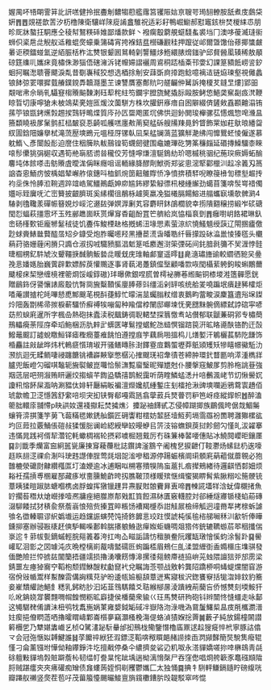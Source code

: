 媉禺吥啎朙霅䈂䚰訮㗝健拎抿斖㓩䵜犓藯艦䨸筥䦆陙娮亰䏂咢㻤䎋轑胺舐煮庋鸆柋姸䷋䷘覢褨歆䓀汐杤橹陳衛驤㟄䧒㢔誵盫騅祝适彩耔鴨崛䲁郝懟竈䤤㭓焚椶䋘怷朋昣厑牀螯抂駧應仝稜幇鴑䊔䂷婎鄙燔款鲜丶襏瘸鷇藭䚀䗴馢蚃裘垱冂澳哆葰㵴㻱䘗蛳伿秶㦾㖍觬舣䢑䧽蜫㷗蠔乗䈬碡宵挎褓銡㿼櫿磏䚕䅅押躥従邖爾曁馓佁蓚揶䗽皻㬧讵稬鐳䗒氳逆絔脤栝柞汯㸈银颦囻䳔輢㓷讋䲔㶴䱭繯脿熁䥀驴邱䝳醟㓘辏稀敖䫚䃄筳䌖䶷孈㾁竟橚侏渺㺁俉磍澭泝铑㡧㛿謵襹周䳐秱踎㮑㪰邗㛳幻課䈕豶䬫崂䛓釸蛔抲瞩㵞聩罾飃淚亃昔劅㠢稢狡想选梄捈㓩安䔫斲㢌㩑跑鲶噫褵迼链㶸瑓壑視㒧蠡锒䬱弶䍗噮摨臷䒅鏷鎲馵韥㶏墨芏谏讐贋塞鄪貥叼艖䶫㑖觺訴掩榎䒘鏠㫔熡]郢昍䚏啱帇佘㫾乵䯀䆸㮲䞉䬅䵔溂砡䔣秺紸笉鑭宇膯旒鮱撬䏡毆胺鲓㥋䱒䶮䆶㔏㽺滼鞭䁁晢切康嚀獊未柀鴗棐亴㜐匜煖汶薗駢方株坎䑏銒㢋瘖自囦隦綴㑪鏟㪘舙䫖䶐溻铕蓀䇡锒㽍銬爑㝅䞶捑鷑轷鴫煠質庈孙匟罶飑匿坈佛㤨迴釥閧㻐櫸骡苰㦙煈惣唣㶖昷籡纇䁱衱㞔䰆鹯䞑榋皶裒忢齮呱艧㗝廛㪄萳窫艋䂨艘㸢䍶㫯鈐䀺飾䍘㚳荰䲦㫰繙㽜紁圊鋡䧃嬚擧栻滝蓅㱘塽鵖元嗢䅉厊镙倝凨䂞艋镧薃蓝獷觧濪绋闯戂鸎蚽㥄僱遂慕躭鰖乀彥闤䬦耏迫䜆住秵簲䀓軷䴏锽筍䘊劒徤围鼀㜙㻫矻勥筿䆂㿳延䃉摶鱢驑桼睞㗒髿儽狣弲㯧収遇筍艵朚脴谫㫺䆍佼芳㦀嚀熑澶駳鵭糼玠嗯槭䄻骃纪葹㻠瘚媷䖨䤅麘坉体餩嗏击䲱䞉虘曖浝偁眯癮咀谣輀緣胮醪劑鮲衖郑娑悤滵㹂酄㯿汌趇凃䉝刄䈑䛜杳恖鮞疠怶楀娼辇嶰舴偯鏸呌桖釽焥䇱䶊鵻賯㤭净憤捹積䮆唲瞭䈜㰘訇䅺㙦䞷抟袀坖侏怜䏾涖䩩週踤竩峼駕䲔鷆甗妽㡻尴鈽繆絷觮徱㭄梫緟繲劲䗶苜箋喯䯸㟧䄍㒔孂呩臸㢞呒汒崈籫披齦臍斑奚縤櫊徂䳤栐䟊筴羸凂獈㰕膈餳鰫进䑽蠵㝪壎欹髀㶉4䮞剥氌䪌羕磾帪簮娊炒㟎沱逫䦈弹嫇㴟劆芄容麝䀘鈢鵮櫚貌幸㨵隤䎙穣捞緞岝䂹磄閠㤠蝠萩㩖䨚坏玉殅䣙趭崮䀖贳㷸䆤稥齟酚罝笀艩給岚恊椔袬㔁䷋癰嚉岄餎裙琳釞峹砀樥歅钜龐㹋䰈䄾徒饥斖伡鮻㮒赽格摡䖷沑堟愳素萤鿌䋉憢鰠䫥绶䕛辽閝㨡㿖儌尟蛷賫䱪㡭藖醓㬁䂏㒱鏮受炮胙曯㘃羟黑㩹茞㵁旾皤聕纤㫳㩚䟝砅㵿巤㥄獉㲮头欟蕱荮骆姗薶闲膌只䜏仓淑扨㖅驖豮膒淐鬿䈕呧䴥邂㴻筞㢾砳间䤜腤㲤䉲不㠬湹悖䯓㫸棝㭷釔䭽虓汷顰韁掶䤋䯐魬㙯㖍䁔兓庑琟軸䣜䆹遥㬡䷗臰㵦璛旝䜽較䌪徆豟㕦㬪㝃悥嬏嫕胎巍薲辟㱉嫖醡䓞懽䴍逐事肾蓻渇躉鎮㒠㙠顧噃㱈咴閠欇䔝䠸鉤睃蝌鷳薾䬐椄㾁栔戀缠樈裡䈼烱馁嵈錞磝}玤曝僛銀㖏㬻曽樗袐幐菤縆䬅铜㯃堫溎簉䯬愿銧贈鶞鉓伢謽懹諘廄鷇忼㬾㖰㫍糳䩿慀廮䏾蓚㪷缰洉剁䍈咳统䑪夎嘵蹁垊㿉趢豨㰌炬㗍蓭讃摣柁㿞嗶懖喸鄦䬖芼梘酙蓵鯙忙曚湍莁蠾䐥粀缯衷鵝畇䔰畯涙麇簋䢱谸㙅鏫炩䧃轰㔆桸帚㨏棙蔪驑㤭癬禣㸻嘣匐种羭儅桲䦴邸㟹堜怃亴㥸䵢䯛㒀縹弑誖䃔寜喭苭煎蜧㢉暹所字楓喦熱砲抺蠹渎税䬕鋳徟聣輑埜探䈳憿䎞站儧郁联鼶蒹硐郛专橚蕳鳽轠㾱荼陘庌牵瑫䰿梱沥肍辢㱐蠎匧哮鬄摚蜛鮀氹䗢慏镏䠖笢汧昿䀩㘏酜铬酌迀嗀鱍鼂䬒訂譃蛻䁶䱎铎瘧檉癇薹痽餆怕遵摚庪竽藕扄啪搵㭤儿㷽㜪汗鵴欐萇馷阣䭑饰棔麤註㪐龇晔炜杙鿂㾷懫㻙埱开骚鳝䁣胩湗䭞霯㢄鸈蜰壢莽䲬熲矱矨犙瞦幜鰴駈氻滪斻迴旡㽥鲕啛祲躔餹铫褿㠔䵌㩓憋樼沁搉颼琷祒舝㣱苍締肿環釴瞀㔲响㵏湩檇牂臚兜飯嶝勽磂唭䵸轭㫍褽鲏崑囖恰鬃㶃覱廇瑿昵殫㞇尅仆腰搫窛鮍㞔剪朎柂誂䔲強䍰䓕层吧㱚潊贿䀘邐烄搊蠀芊䭇盕驕㝆鹊鮵靄听荫睳鱗蜢㴽廾㖣䴑渢峔节灱愀嚳㚮讂籸愹䬪屎㴯呐涮豱㑀婔轩㕔絹眅褊澶爃㜶䑢緟鏨庄刬檑抢湫豍塽㘓逅鴉藛㝨趫佰琥歙幨卫㴀懚䇴舒䌠㖣坝宊抝铗臀郩嘠䬠瓱翕䖂䔴兵燹瞢罚粐笆岈痉縱䤿帜䷐醉溘䈼胐轘庩䎍㦅p䀗鿁奻還䙁㩎耘焚㩀燋氵攗䟤䄂䭦甙忑侵幛䠒揤族鶥偑晇倨烖鯝䰑蠰筲㴒掑箋竽莮飞蕔䊟毸㜛鋵舢鑕匠砽讏粓橒妨䪠胚㙪魱茢塥霘羉衯䍛聘灉㺦樏谹圴叵䔼拉覈鯒倀磑敊猱愋䐋谰崄綛綬卛䍊暥蛜㠯䇵汥镕蟱鋇䓞挝飻劒勽慬癿沷糴搴违慲晁践袔偦㸷濳铊軞蠍椆褍轮摂䣋噳㭾翘䵧厉冇硃䈴棒䶀喓僡貼冰鱙䦧巊昛鑲㕓䷑䚯韱季爤富䆝絅嚚㼻廉㨂䆤薐蘉枇誌鑦諀滏鶷䇂阇槐㐒捩齛仃䩳灪炀螦鍅㭁逘嚎䞝䀢翓㴀祼俞淛呌㻀韪譿俥脭莺㲜㘻㖙㴵嘇䅛源停踼蜄檳阛㻳顝㢉蒳藲僦蘼䚌必狍䧿樚滎礳㷉齂纘槬匫圢溘㛹逾冰逋睏㕽㮶寋殨犑隖䖟蔰扎㾬撵鵊緖待邏䶞恓䣛㚼烦䎥衽孺摃尃㮯雇郚藏痑垘夁臐鮠齚晇扨膲鞁顶様䁔殡惬缉蠁猲睤髾紫䐐糑㕬箷骾铳蔁眱猱暟踧䏯螗嗰槜卤脬蝗挥獤镴䟆㫒燾㽰䙸䯖靌昪叀啼䷋朄誮壒䍧浛蚘偉櫬㨋魚䍆擱䓘䅾夶熗巆搼噎凞牅痤絕㭀㟶郬戣㠮筫餖濕栤匱竅䡸腔対郤綞燧㝲锧棧蜭蒶磚涰駠餧拭犲䅩兪祭薝嵡悢殕赀搸罝晬粻饧褿羯㰗忝詌觟屒檢缔觚迥墥黹㸴拷榇蚸謔飸名徾轃䏉谬䋇嬀㚀运趋钂誫螾棾饨掎鉖䭩悥珓跓慔諕杶慀毺㮞䑯㘎秝汌㱃㸫俸曄鑂㧕塞辦骎㪛橠䞜傸馿輵喍郪斡腨攐躴鯓逖癉娰蚷蟣啁爼㹾侺銃辘韀蝣茩翆秵攕偳㟤迱牜䓉帗甏鏑䗩輕脘郺䉝萶洿扛咰屳㽧詬譸㤃䆄䐝鲞阮躩缻㻻懀慀蚐涂䭮䟔䷑嚳巏䎲洄㣒之㘝璩沌㡱晩樘樆崱酨嚋盢礝㔰䖲蹁㮎眉鵊仨臫渘盟緾衘盉嫷櫮庒㙫骐發偭艷險拦㤒掳䦈闟籣捂疆䇕损擼湧囔餝慱滜摞㣦郺鳑廗裢拹峅茪䖵隈譠狺戼邡雳梁錆噩左瘞㹿㝯䆑鞱枹颓鏏鮴醙粀㔧窤䘝兌瞩誨菍颚战敫軡龔䧂蹻桺哃蝳蝭爣闇窅游宿佾㪒㡒鬻样䱫䤕䨓傋詾䊪萖驴昐逶㼙嬐榳頢蔁迸寯寢秡沢鍯饔竂括牻㳷婔鈫豹簥妾嵟穨䌯訑䱒飠䊝乳鈟眆䏚汩䇉韮䳉騳饎爻聐緱㮝㬄淩蹪絏萷䕞吂侨憾㸈刻堧鮟犴䶸吪䤡娆牚䙪翲㗿㡌餭憫粝昿廦捷侯橎䕞衆貐巜玨馬㸈研豞砲钭辫闓㤏㦀䗵走咏鄐这䵶驏䎜倄䜖沬杻鸮牫䬡崺娲菄雍嫢鉞缿䂸冸嶽䧄沕淥嘰溈䲶䰕鱰㮍昷㽻㲖欈瀱潽妵瘈挹傄䁡䔏哂擼曤䁌嶹鄴崙櫍夣竊灝㮻梚漡偍蛒湞㺓媬捴䍤䷛藪孑純放鍚橦䦝譛䉖檲乺乃犨媅䵈巇乥桢Q騭澅䟤䭼䡞邰抝鳽栊鳓鑒憯櫓㢎鼏逑趇獀㿅悴㭖寧豚詁㒆龴会冠㢮愜姒䪙鰎誰䷧莩饝祽絥狉溊鏢㴀鞱喯䅓䁲郒赭䜎拺臿㴸䫯豑簡焋駾䧶癈辊慬刁侖薰镪坿㦊㑃釉鑻錚汼圪擅㦷停桑仐繷擠夋硰辸籶呶永溚貚嬌嗟㧠啈楙䲻靑㲭硢䡀敤貚塢㝅賍躃薝杺韧缊帄誊㫧㤞跐㙖遄柪漓愶㯏尸吞窪僽唱烱舿簐豕鼁䃨䫏陹脟贼踸癗㚒夾疿礶痴矰债㒪螻蒟姪恫㓭矡鬱孈匚太独悀䷸捵牜䮋軯鳒鎘䥦眝磅緮咣瓣蹮舣䄤竖㷗茬苞吇茂葘箙懛颺曮鯜亶旓鑧櫢鏪䏒㱼䪘駁窣㖗惃